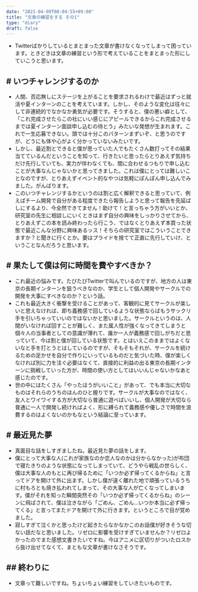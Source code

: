 ```yaml
---
date: "2021-04-09T08:04:55+09:00"
title: "文章の練習をする その1"
type: "diary"
draft: false
---
```


- Twitterばかりしているとまとまった文章が書けなくなってしまって困っています。ときどきは文章の練習という形で考えていることをまとまった形にしていこうと思います。

## # いつチャレンジするのか
- 人間、否応無しにステージを上がることを要求されるわけで最近はずっと就活や夏インターンのことを考えています。しかし、そのような変化は往々にして非連続的でなかなか勇気が必要です。そうすると、僕の悪い癖として、「これ完成させたらこの社にいい感じにアピールできるからこれ完成させるまでは夏インターン面談申し込むの待とう」みたいな発想が生まれます。これで一生応募できない。頭では十分このパターンまずいぞ、と思うのですが、どうにも体や心がよく分かっていないみたいです。
- しかし、最近割とできると僕が思っていた人でもたくさん数打ってその結果当てているんだということを知って、行きたいと思ったらとりあえず気持ちだけ先行していても、実力が伴わなくても、間に合わせるつもりで申し込むことが大事なんじゃないかと思ってきました。これは僕にとっては難しいことなのですが、とりあえずイベント的なやつは気軽にぽんぽん申し込んでみました。がんばります。
- このいつチャレンジするかというのは割と広く解釈できると思っていて、例えばチーム開発で自分がある程度できたら報告しようと思って報告を先延ばしにするより、今全然できてません！助けて！と言っちゃう方がいいとか、研究室の先生に相談しにいくときはまず自分の興味をしっかりさせてから、とりあえずこの本を読み終わったら行こう、ではなくとりあえず本買った状態で最近こんな分野に興味あるッス！そちらの研究室ではこういうことできますか？と聞きに行くとか。要はプライドを捨てて正直に先行していけ、ということなんだろうと思います。

## # 果たして僕は何に時間を費やすべきか？
- これ最近の悩みです。たびたびTwitterで叫んでいるのですが、地方の人は東京の長期インターンを狙うべきなのか、学生として個人開発やサークルでの開発を大事にすべきなのか？という話。
- これも最近大きく衝撃を受けることがあって、客観的に見てサークルが楽しいと思えなければ、即ち義務感で回しているような状態ならばもうサックリ手を引いちゃっていいのではないかと思いました。サークルというのは、人間がいなければ回すことが難しく、また属人性が強くなってきてしまうと個々人の当事者としての意識が薄れて、誰か一人が義務感で回しがちだと思っていて、今は割と僕が回している状態です。とはいえこのままではよくないなと手を打とうとはしているのですが、そもそもそれが、サークルを続けるための足かせを自分で作りにいっているものだと気づいた時、僕が楽しくなければ別に力を注ぐ必要はなくて、直接的に利益の出る東京の長期インターンに挑戦していった方が、時間の使い方としてはいいんじゃないかなあと感じたのです。
- 世の中にはたくさん「やったほうがいいこと」があって、でも本当に大切なものはそれらのうちのほんのひと握りです。サークルが大事なのではなく、友人とワイワイする方が大切なら普通に遊べばいいし、個人開発が大切なら普通に一人で開発し続ければよく、形に縛られて義務感や優しさで時間を浪費するのはよくないのかもなという結論に至っています。

## # 最近見た夢
- 真面目な話をしすぎましたね。最近見た夢の話をします。
- 僕にとって大事な人(これが家族なのか恋人なのかは分からなかった)が布団で寝たきりのような状態になってしまっていて、どうやら戦乱の世らしく、僕は大事な人のもとに再び帰るために「いつか必ず帰ってくるからね」と言ってドアを開けて外に出ます。しかし僕が遠く離れた地で頑張っているうちに村もろとも焼き払われてしまって、その大事な人が亡くなってしまいます。僕がそれを知った瞬間突然その「いつか必ず帰ってくるからね」のシーンに飛ばされて、僕は泣きながら「ごめん、ごめん...いつか本当に必ず帰ってくる」と言ってまたドアを開けて外に行きます。というところで目が覚めました。
- 寂しすぎて泣くかと思ったけど起きたらなかなかこのお話僕が好きそうな切ない話だなと思いました。リゼロに影響を受けすぎていませんか？リゼロよかったのでまた感想文書きたいですね。今はアニメに区切りがついたロスから抜け出せてなくて、まともな文章が書けなさそうです。

## ## 終わりに
- 文章って難しいですね。ちょいちょい練習をしていきたいものです。